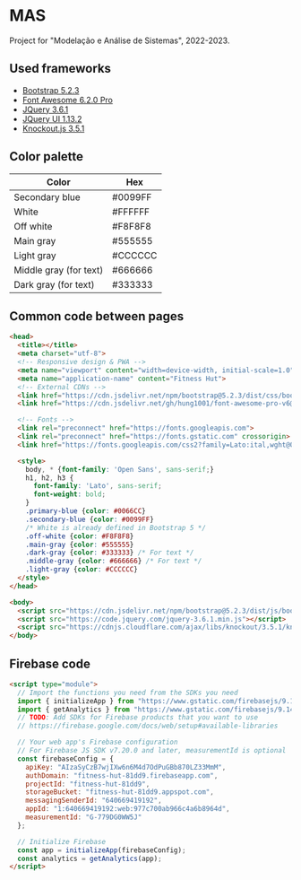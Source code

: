 # MAS
Project for "Modelação e Análise de Sistemas", 2022-2023.

## Used frameworks
- [Bootstrap 5.2.3](https://getbootstrap.com/docs/5.2/getting-started/introduction/)
- [Font Awesome 6.2.0 Pro](https://fa-v6.hung1001.com/)
- [JQuery 3.6.1](https://jquery.com/)
- [JQuery UI 1.13.2](https://jquery.com/)
- [Knockout.js 3.5.1](https://knockoutjs.com/)

## Color palette
Color                  | Hex
-----------------------|--------
<span>Secondary blue         | #0099FF
White                  | #FFFFFF
Off white              | #F8F8F8
Main gray              | #555555
Light gray             | #CCCCCC
Middle gray (for text) | #666666
Dark gray (for text)   | #333333

## Common code between pages
```html
<head>
  <title></title>
  <meta charset="utf-8">
  <!-- Responsive design & PWA -->
  <meta name="viewport" content="width=device-width, initial-scale=1.0">
  <meta name="application-name" content="Fitness Hut">
  <!-- External CDNs -->
  <link href="https://cdn.jsdelivr.net/npm/bootstrap@5.2.3/dist/css/bootstrap.min.css" rel="stylesheet" />
  <link href="https://cdn.jsdelivr.net/gh/hung1001/font-awesome-pro-v6@44659d9/css/all.min.css" rel="stylesheet" />

  <!-- Fonts -->
  <link rel="preconnect" href="https://fonts.googleapis.com">
  <link rel="preconnect" href="https://fonts.gstatic.com" crossorigin>
  <link href="https://fonts.googleapis.com/css2?family=Lato:ital,wght@0,400;0,700;1,400;1,700&family=Open+Sans:wght@300;400;500;600;700&display=swap" rel="stylesheet">

  <style>
    body, * {font-family: 'Open Sans', sans-serif;}
    h1, h2, h3 {
      font-family: 'Lato', sans-serif;
      font-weight: bold;
    }
    .primary-blue {color: #0066CC}
    .secondary-blue {color: #0099FF}
    /* White is already defined in Bootstrap 5 */
    .off-white {color: #F8F8F8}
    .main-gray {color: #555555}
    .dark-gray {color: #333333} /* For text */
    .middle-gray {color: #666666} /* For text */
    .light-gray {color: #CCCCCC}
  </style>
</head>

<body>
  <script src="https://cdn.jsdelivr.net/npm/bootstrap@5.2.3/dist/js/bootstrap.min.js"></script>
  <script src="https://code.jquery.com/jquery-3.6.1.min.js"></script>
  <script src="https://cdnjs.cloudflare.com/ajax/libs/knockout/3.5.1/knockout-latest.js"></script>
</body>
```

## Firebase code
```html
<script type="module">
  // Import the functions you need from the SDKs you need
  import { initializeApp } from "https://www.gstatic.com/firebasejs/9.14.0/firebase-app.js";
  import { getAnalytics } from "https://www.gstatic.com/firebasejs/9.14.0/firebase-analytics.js";
  // TODO: Add SDKs for Firebase products that you want to use
  // https://firebase.google.com/docs/web/setup#available-libraries

  // Your web app's Firebase configuration
  // For Firebase JS SDK v7.20.0 and later, measurementId is optional
  const firebaseConfig = {
    apiKey: "AIzaSyCzB7wjIXw6n6M4d7OdPuGBb870LZ33MmM",
    authDomain: "fitness-hut-81dd9.firebaseapp.com",
    projectId: "fitness-hut-81dd9",
    storageBucket: "fitness-hut-81dd9.appspot.com",
    messagingSenderId: "640669419192",
    appId: "1:640669419192:web:977c700ab966c4a6b8964d",
    measurementId: "G-779DG0WW5J"
  };

  // Initialize Firebase
  const app = initializeApp(firebaseConfig);
  const analytics = getAnalytics(app);
</script>
```